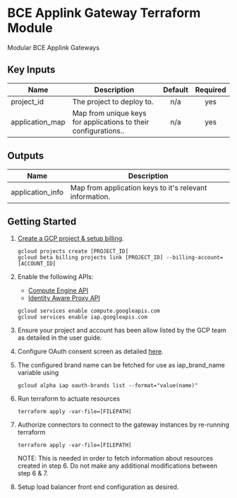 # BCE Applink Gateway Terraform Module

Modular BCE Applink Gateways


## Key Inputs

| Name | Description | Default | Required |
|------|-------------|:-----:|:-----:|
| project_id | The project to deploy to. | n/a | yes |
| application_map | Map from unique keys for applications to their configurations.. | n/a | yes |

## Outputs

| Name | Description |
|------|-------------|
| application_info | Map from application keys to it's relevant information. |

## Getting Started

1.  [Create a GCP project & setup billing](https://cloud.google.com/resource-manager/docs/creating-managing-projects).
    ```
    gcloud projects create [PROJECT_ID]
    gcloud beta billing projects link [PROJECT_ID] --billing-account=[ACCOUNT_ID]
    ```
2.  Enable the following APIs:

    -   [Compute Engine API](https://console.cloud.google.com/apis/library/compute.googleapis.com)
    -   [Identity Aware Proxy API](https://console.cloud.google.com/apis/library/iap.googleapis.com)

    ```
    gcloud services enable compute.googleapis.com
    gcloud services enable iap.googleapis.com
    ```

3.  Ensure your project and account has been allow listed by the GCP team as detailed in the user guide.

4.  Configure OAuth consent screen as detailed [here](https://cloud.google.com/iap/docs/tutorial-gce#set_up_iap).

5.  The configured brand name can be fetched for use as iap_brand_name variable using
    ```
    gcloud alpha iap oauth-brands list --format="value(name)"
    ```
6.  Run terraform to actuate resources
    ```
    terraform apply -var-file=[FILEPATH]
    ```
7.  Authorize connectors to connect to the gateway instances by re-running terraform
    ```
    terraform apply -var-file=[FILEPATH]
    ```
    NOTE: This is needed in order to fetch information about resources created in step 6.
    Do not make any additional modifications between step 6 & 7.
8.  Setup load balancer front end configuration as desired.
